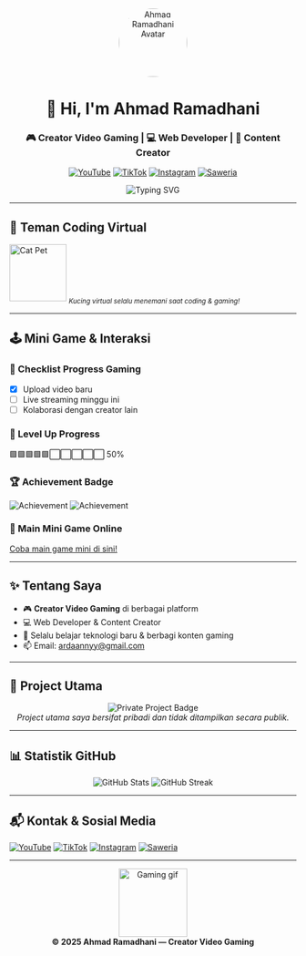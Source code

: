 <!-- README.md untuk profil Ahmad Ramadhani -->

<div align="center">

<img src="https://avatars.githubusercontent.com/u/141151527?v=4" width="120" style="border-radius:50%;" alt="Ahmad Ramadhani Avatar">

# 👋 Hi, I'm **Ahmad Ramadhani**
### 🎮 Creator Video Gaming | 💻 Web Developer | 📱 Content Creator

[![YouTube](https://img.shields.io/badge/YouTube-FF0000?style=for-the-badge&logo=youtube&logoColor=white)](https://www.youtube.com/channel/UC_HCI02Lu4sCLH2j7soRWQg)
[![TikTok](https://img.shields.io/badge/TikTok-000000?style=for-the-badge&logo=tiktok&logoColor=white)](https://www.tiktok.com/@daannyy62)
[![Instagram](https://img.shields.io/badge/Instagram-E4405F?style=for-the-badge&logo=instagram&logoColor=white)](https://www.instagram.com/ardaannyy/)
[![Saweria](https://img.shields.io/badge/Saweria-FFD700?style=for-the-badge&logo=buymeacoffee&logoColor=black)](https://saweria.co/danny62)

<img src="https://readme-typing-svg.demolab.com?font=Fira+Code&pause=1000&color=FF0050&center=true&vCenter=true&width=450&lines=Welcome+to+my+profile!;Enjoy+my+gaming+content!;Let's+code+and+play+together!" alt="Typing SVG" />

---

</div>

## 🐾 Teman Coding Virtual

<img src="https://media.giphy.com/media/JIX9t2j0ZTN9S/giphy.gif" width="100" alt="Cat Pet">  
<sub><i>Kucing virtual selalu menemani saat coding & gaming!</i></sub>

---

## 🕹️ Mini Game & Interaksi

### 🎯 Checklist Progress Gaming
- [x] Upload video baru
- [ ] Live streaming minggu ini
- [ ] Kolaborasi dengan creator lain

### 🚀 Level Up Progress
🟩🟩🟩🟩🟩⬜⬜⬜⬜⬜ 50%

### 🏆 Achievement Badge
![Achievement](https://img.shields.io/badge/Subscriber-10K-red?style=flat-square&logo=youtube)
![Achievement](https://img.shields.io/badge/Top%20Game%20Clip-2025-blueviolet?style=flat-square)

### 🔗 Main Mini Game Online
[Coba main game mini di sini!](https://itch.io/games/tag-html5)

---

## ✨ Tentang Saya

- 🎮 **Creator Video Gaming** di berbagai platform
- 💻 Web Developer & Content Creator
- 🌱 Selalu belajar teknologi baru & berbagi konten gaming
- 📫 Email: [ardaannyy@gmail.com](mailto:ardaannyy@gmail.com)

---

## 🛒 Project Utama

<div align="center">

<img src="https://img.shields.io/badge/Project%20Utama-Tidak%20Ditampilkan%20Publik-9cf?style=for-the-badge&logo=github" alt="Private Project Badge"><br>
<i>Project utama saya bersifat pribadi dan tidak ditampilkan secara publik.</i>

</div>

---

## 📊 Statistik GitHub

<div align="center">

<img src="https://github-readme-stats.vercel.app/api?username=ardannydev&show_icons=true&theme=gruvbox" alt="GitHub Stats" />
<img src="https://github-readme-streak-stats.herokuapp.com/?user=ardannydev&theme=gruvbox" alt="GitHub Streak" />

</div>

---

## 📬 Kontak & Sosial Media

[![YouTube](https://img.shields.io/badge/YouTube-FF0000?style=for-the-badge&logo=youtube&logoColor=white)](https://www.youtube.com/channel/UC_HCI02Lu4sCLH2j7soRWQg)
[![TikTok](https://img.shields.io/badge/TikTok-000000?style=for-the-badge&logo=tiktok&logoColor=white)](https://www.tiktok.com/@daannyy62)
[![Instagram](https://img.shields.io/badge/Instagram-E4405F?style=for-the-badge&logo=instagram&logoColor=white)](https://www.instagram.com/ardaannyy/)
[![Saweria](https://img.shields.io/badge/Saweria-FFD700?style=for-the-badge&logo=buymeacoffee&logoColor=black)](https://saweria.co/danny62)

---

<div align="center">

<img src="https://media.giphy.com/media/26tn33aiTi1jkl6H6/giphy.gif" width="120" alt="Gaming gif">

<br>
<b>© 2025 Ahmad Ramadhani — Creator Video Gaming</b>

</div>
